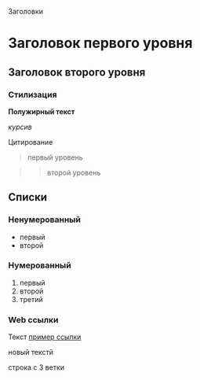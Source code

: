 Заголовки

# Заголовок первого уровня

## Заголовок второго уровня

### Стилизация

**Полужирный текст**

*курсив*


Цитирование

> первый уровень

>> второй уровень

## Списки

### Ненумерованный

* первый
* второй

### Нумерованный

1. первый
2. второй
3. третий

### Web ссылки

Текст [пример ссылки](http.example.com "Всплывающая подсказка для примера")

новый текстй

строка с 3 ветки